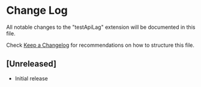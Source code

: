# Change Log

All notable changes to the "testApiLag" extension will be documented in this file.

Check [Keep a Changelog](http://keepachangelog.com/) for recommendations on how to structure this file.

## [Unreleased]

- Initial release